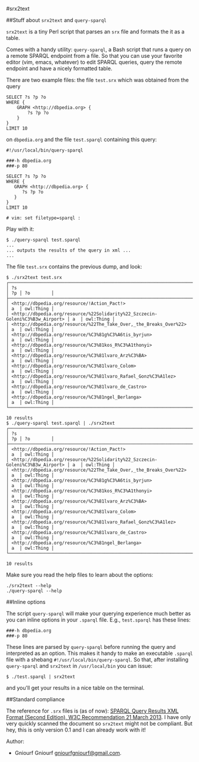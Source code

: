 #srx2text

##Stuff about `srx2text` and `query-sparql`

`srx2text` is a tiny Perl script that parses an `srx` file and formats the
it as a table.

Comes with a handy utility: `query-sparql`, a Bash script that runs a query on
a remote SPARQL endpoint from a file. So that you can use your favorite editor
(vim, emacs, whatever) to edit SPARQL queries, query the remote endpoint and
have a nicely formatted table.

There are two example files: the file `test.srx` which was obtained from the
query

    SELECT ?s ?p ?o
    WHERE {
        GRAPH <http://dbpedia.org> {
            ?s ?p ?o
        }
    }
    LIMIT 10
on `dbpedia.org` and the file `test.sparql` containing this query:

    #!/usr/local/bin/query-sparql
    
    ###-h dbpedia.org
    ###-p 80
    
    SELECT ?s ?p ?o
    WHERE {
       GRAPH <http://dbpedia.org> {
          ?s ?p ?o
       }
    }
    LIMIT 10
    
    # vim: set filetype=sparql :

Play with it:

    $ ./query-sparql test.sparql
    ...
    ... outputs the results of the query in xml ...
    ...

The file `test.srx` contains the previous dump, and look:

    $ ./srx2text test.srx
    ┌───────────────────────────────────────────────────────────────────────────────┬────┬───────────┐
    │ ?s                                                                            │ ?p │ ?o        │
    ├───────────────────────────────────────────────────────────────────────────────┼────┼───────────┤
    │ <http://dbpedia.org/resource/!Action_Pact!>                                   │ a  │ owl:Thing │
    │ <http://dbpedia.org/resource/%22Solidarity%22_Szczecin-Goleni%C3%B3w_Airport> │ a  │ owl:Thing │
    │ <http://dbpedia.org/resource/%22The_Take_Over,_the_Breaks_Over%22>            │ a  │ owl:Thing │
    │ <http://dbpedia.org/resource/%C3%81g%C3%A6tis_byrjun>                         │ a  │ owl:Thing │
    │ <http://dbpedia.org/resource/%C3%81kos_R%C3%A1thonyi>                         │ a  │ owl:Thing │
    │ <http://dbpedia.org/resource/%C3%81lvaro_Arz%C3%BA>                           │ a  │ owl:Thing │
    │ <http://dbpedia.org/resource/%C3%81lvaro_Colom>                               │ a  │ owl:Thing │
    │ <http://dbpedia.org/resource/%C3%81lvaro_Rafael_Gonz%C3%A1lez>                │ a  │ owl:Thing │
    │ <http://dbpedia.org/resource/%C3%81lvaro_de_Castro>                           │ a  │ owl:Thing │
    │ <http://dbpedia.org/resource/%C3%81ngel_Berlanga>                             │ a  │ owl:Thing │
    └───────────────────────────────────────────────────────────────────────────────┴────┴───────────┘
    
    10 results
    $ ./query-sparql test.sparql | ./srx2text
    ┌───────────────────────────────────────────────────────────────────────────────┬────┬───────────┐
    │ ?s                                                                            │ ?p │ ?o        │
    ├───────────────────────────────────────────────────────────────────────────────┼────┼───────────┤
    │ <http://dbpedia.org/resource/!Action_Pact!>                                   │ a  │ owl:Thing │
    │ <http://dbpedia.org/resource/%22Solidarity%22_Szczecin-Goleni%C3%B3w_Airport> │ a  │ owl:Thing │
    │ <http://dbpedia.org/resource/%22The_Take_Over,_the_Breaks_Over%22>            │ a  │ owl:Thing │
    │ <http://dbpedia.org/resource/%C3%81g%C3%A6tis_byrjun>                         │ a  │ owl:Thing │
    │ <http://dbpedia.org/resource/%C3%81kos_R%C3%A1thonyi>                         │ a  │ owl:Thing │
    │ <http://dbpedia.org/resource/%C3%81lvaro_Arz%C3%BA>                           │ a  │ owl:Thing │
    │ <http://dbpedia.org/resource/%C3%81lvaro_Colom>                               │ a  │ owl:Thing │
    │ <http://dbpedia.org/resource/%C3%81lvaro_Rafael_Gonz%C3%A1lez>                │ a  │ owl:Thing │
    │ <http://dbpedia.org/resource/%C3%81lvaro_de_Castro>                           │ a  │ owl:Thing │
    │ <http://dbpedia.org/resource/%C3%81ngel_Berlanga>                             │ a  │ owl:Thing │
    └───────────────────────────────────────────────────────────────────────────────┴────┴───────────┘
    
    10 results

Make sure you read the help files to learn about the options:

    ./srx2text --help
    ./query-sparql --help

##Inline options

The script `query-sparql` will make your querying experience much better as you
can inline options in your `.sparql` file. E.g., `test.sparql` has these lines:

    ###-h dbpedia.org
    ###-p 80

These lines are parsed by `query-sparql` before running the query and
interpreted as an option. This makes it handy to make an executable `.sparql`
file with a shebang `#!/usr/local/bin/query-sparql`. So that, after installing
`query-sparql` and `srx2text` in `/usr/local/bin` you can issue:

    $ ./test.sparql | srx2text
and you'll get your results in a nice table on the terminal.

##Standard compliance

The reference for `.srx` files is (as of now):
[SPARQL Query Results XML Format (Second Edition), W3C Recommendation 21 March 2013](http://www.w3.org/TR/rdf-sparql-XMLres/).
I have only very quickly scanned the document so `srx2text` might not be
compliant. But hey, this is only version 0.1 and I can already work with it!

Author:
- Gniourf Gniourf <gniourfgniourf@gmail.com>.

